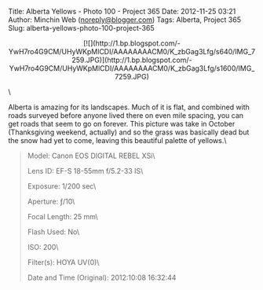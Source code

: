 Title: Alberta Yellows - Photo 100 - Project 365
Date: 2012-11-25 03:21
Author: Minchin Web (noreply@blogger.com)
Tags: Alberta, Project 365
Slug: alberta-yellows-photo-100-project-365

<div class="separator" style="clear: both; text-align: center;">

</p>
<p>
[![](http://1.bp.blogspot.com/-YwH7ro4G9CM/UHyWKpMlCDI/AAAAAAAACM0/K_zbGag3Lfg/s640/IMG_7259.JPG)](http://1.bp.blogspot.com/-YwH7ro4G9CM/UHyWKpMlCDI/AAAAAAAACM0/K_zbGag3Lfg/s1600/IMG_7259.JPG)

</div>

</p>
\

Alberta is amazing for its landscapes. Much of it is flat, and combined
with roads surveyed before anyone lived there on even mile spacing, you
can get roads that seem to go on forever. This picture was take in
October (Thanksgiving weekend, actually) and so the grass was basically
dead but the snow had yet to come, leaving this beautiful palette of
yellows.\

> </p>
> <span style="color: #666666;">Model: </span>Canon EOS DIGITAL REBEL
> XSi\
>
> <span style="color: #666666;">Lens ID: </span>EF-S 18-55mm f/5.2-33
> IS\
>
> <span style="color: #666666;">Exposure: </span>1/200 sec\
>
> <span style="color: #666666;">Aperture: </span>ƒ/10\
>
> <span style="color: #666666;">Focal Length: </span>25 mm\
>
> <span style="color: #666666;">Flash Used: </span>No\
>
> <span style="color: #666666;">ISO: </span>200\
>
> <span style="color: #666666;">Filter(s): </span>HOYA UV(0)\
>
> <p>
> <span style="color: #666666;">Date and Time
> (Original): </span>2012:10:08 16:32:44

</p>

